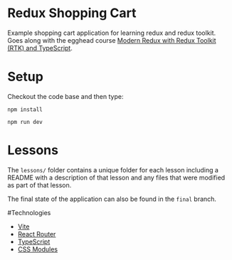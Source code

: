 # Redux Shopping Cart
Example shopping cart application for learning redux and redux toolkit. Goes along with the egghead course <a href="https://app.egghead.io/playlists/modern-redux-with-redux-toolkit-rtk-and-typescript-64f243c8">Modern Redux with Redux Toolkit (RTK) and TypeScript</a>.

# Setup
Checkout the code base and then type:

`npm install`

`npm run dev`

# Lessons
The `lessons/` folder contains a unique folder for each lesson including a README with a description of that lesson and any files that were modified as part of that lesson.

The final state of the application can also be found in the `final` branch.

#Technologies</a>
 - <a href="https://vitejs.dev/">Vite</a>
 - <a href="https://reactrouter.com/en/main">React Router</a>
 - <a href="https://www.typescriptlang.org/">TypeScript</a>
 - <a href="https://github.com/css-modules/css-modules">CSS Modules</a>

